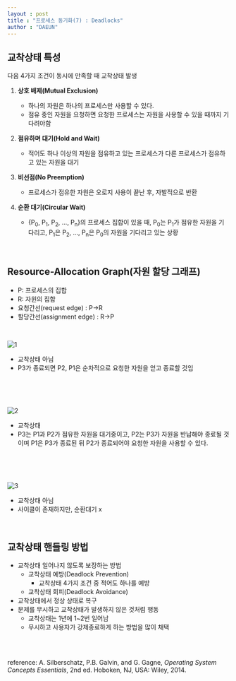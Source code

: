```yaml
---
layout : post
title : "프로세스 동기화(7) : Deadlocks"
author : "DAEUN"
---
```


## 교착상태 특성

다음 4가지 조건이 동시에 만족할 때 교착상태 발생
<br>

1. **상호 배제(Mutual Exclusion)**
	- 하나의 자원은 하나의 프로세스만 사용할 수 있다.
	- 점유 중인 자원을 요청하면 요청한 프로세스는 자원을 사용할 수 있을 때까지 기다려야함

2. **점유하며 대기(Hold and Wait)**
	- 적어도 하나 이상의 자원을 점유하고 있는 프로세스가 다른 프로세스가 점유하고 있는 자원을 대기

3. **비선점(No Preemption)**
	- 프로세스가 점유한 자원은 오로지 사용이 끝난 후, 자발적으로 반환

4. **순환 대기(Circular Wait)**
	- {P<sub>0</sub>, P<sub>1</sub>, P<sub>2</sub>, ..., P<sub>n</sub>}의 프로세스 집합이 있을 때, P<sub>0</sub>는 P<sub>1</sub>가 점유한 자원을 기다리고, P<sub>1</sub>은 P<sub>2</sub>, ..., P<sub>n</sub>은 P<sub>0</sub>의 자원을 기다리고 있는 상황

<br>

## Resource-Allocation Graph(자원 할당 그래프)

- P: 프로세스의 집합
- R: 자원의 집합
- 요청간선(request edge) : P->R
- 할당간선(assignment edge) : R->P

<br>

![1](https://www.cs.uic.edu/~jbell/CourseNotes/OperatingSystems/images/Chapter7/7_01_ResourceAllocation.jpg)

- 교착상태 아님
- P3가 종료되면 P2, P1은 순차적으로 요청한 자원을 얻고 종료할 것임

<br><br><br>

![2](https://www.cs.uic.edu/~jbell/CourseNotes/OperatingSystems/images/Chapter7/7_02_Deadlock.jpg)

- 교착상태
- P3는 P1과 P2가 점유한 자원을 대기중이고, P2는 P3가 자원을 반납해야 종료될 것이며 P1은 P3가 종료된 뒤 P2가 종료되어야 요청한 자원을 사용할 수 있다.

<br><br><br>

![3](https://www.cs.uic.edu/~jbell/CourseNotes/OperatingSystems/images/Chapter7/7_03_CycleNoDeadlock.jpg)

- 교착상태 아님
- 사이클이 존재하지만, 순환대기 x

<br>

## 교착상태 핸들링 방법

- 교착상태 일어나지 않도록 보장하는 방법
	- 교착상태 예방(Deadlock Prevention)
		- 교착상태 4가지 조건 중 적어도 하나를 예방
	- 교착상태 회피(Deadlock Avoidance)
- 교착상태에서 정상 상태로 복구
- 문제를 무시하고 교착상태가 발생하지 않은 것처럼 행동
	- 교착상태는 1년에 1\~2번 일어남
	- 무시하고 사용자가 강제종료하게 하는 방법을 많이 채택

<br><br>

reference: A. Silberschatz, P.B. Galvin, and G. Gagne, _Operating System Concepts Essentials_, 2nd ed. Hoboken, NJ, USA: Wiley, 2014.